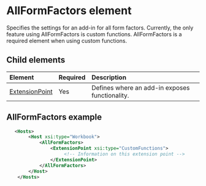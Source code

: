 # AllFormFactors element
Specifies the settings for an add-in for all form factors. Currently, the only feature using AllFormFactors is custom functions. AllFormFactors is a required element when using custom functions.

## Child elements
|  Element |  Required  |  Description  |
|:-----|:-----|:-----|
|  [ExtensionPoint](extensionpoint.md) |  Yes |  Defines where an add-in exposes functionality. |

## AllFormFactors example

```xml
   <Hosts>
        <Host xsi:type="Workbook">
            <AllFormFactors>
                <ExtensionPoint xsi:type="CustomFunctions">
                     <!-- Information on this extension point -->
                </ExtensionPoint>
            </AllFormFactors>
        </Host>
    </Hosts>
```
